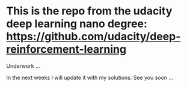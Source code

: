 # This is the repo from the udacity deep learning nano degree: https://github.com/udacity/deep-reinforcement-learning

Underwork ...

In the next weeks I will update it with my solutions.
See you soon ...
